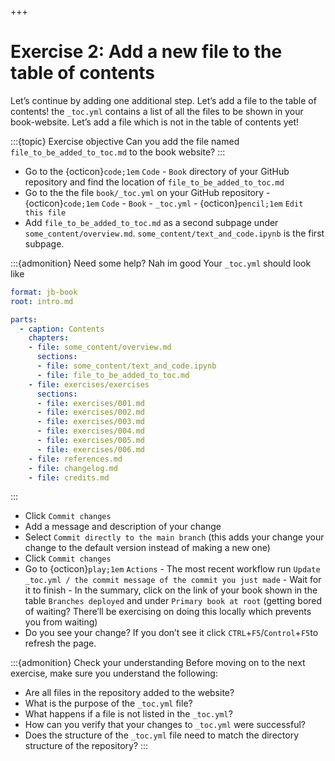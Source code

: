 +++
# Exercise 2: Add a new file to the table of contents

Let’s continue by adding one additional step. Let’s add a file to the table of contents! the `_toc.yml` contains a list of all the files to be shown in your book-website. Let’s add a file which is not in the table of contents yet!

:::{topic} Exercise objective
Can you add the file named `file_to_be_added_to_toc.md` to the book website?
:::

*   Go to the {octicon}`code;1em` `Code` - `Book` directory of your GitHub repository and find the location of `file_to_be_added_to_toc.md`
*   Go to the the file `book/_toc.yml` on your GitHub repository - {octicon}`code;1em` `Code` - `Book` - `_toc.yml` - {octicon}`pencil;1em` `Edit this file`
*   Add `file_to_be_added_to_toc.md` as a second subpage under `some_content/overview.md`. `some_content/text_and_code.ipynb` is the first subpage.

:::{admonition} Need some help? Nah im good
Your `_toc.yml` should look like

```yaml
format: jb-book
root: intro.md

parts:
  - caption: Contents
    chapters:
    - file: some_content/overview.md
      sections:
      - file: some_content/text_and_code.ipynb
      - file: file_to_be_added_to_toc.md
    - file: exercises/exercises
      sections:
      - file: exercises/001.md
      - file: exercises/002.md
      - file: exercises/003.md
      - file: exercises/004.md
      - file: exercises/005.md
      - file: exercises/006.md
    - file: references.md
    - file: changelog.md
    - file: credits.md
```
:::

*   Click `Commit changes`
*   Add a message and description of your change
*   Select `Commit directly to the main branch` (this adds your change your change to the default version instead of making a new one)
*   Click `Commit changes`
*   Go to {octicon}`play;1em` `Actions` - The most recent workflow run `Update _toc.yml / the commit message of the commit you just made` - Wait for it to finish - In the summary, click on the link of your book shown in the table `Branches deployed` and under `Primary book at root` (getting bored of waiting? There’ll be exercising on doing this locally which prevents you from waiting)
*   Do you see your change? If you don’t see it click `CTRL`+`F5`/`Control`+`F5`to refresh the page.

:::{admonition} Check your understanding
Before moving on to the next exercise, make sure you understand the following:

*   Are all files in the repository added to the website?
*   What is the purpose of the `_toc.yml` file?
*   What happens if a file is not listed in the `_toc.yml`?
*   How can you verify that your changes to `_toc.yml` were successful?
*   Does the structure of the `_toc.yml` file need to match the directory structure of the repository?
:::